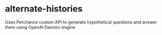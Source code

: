 # alternate-histories
Uses Perchance custom API to generate hypothetical questions and answer them using OpenAI Davinici engine
